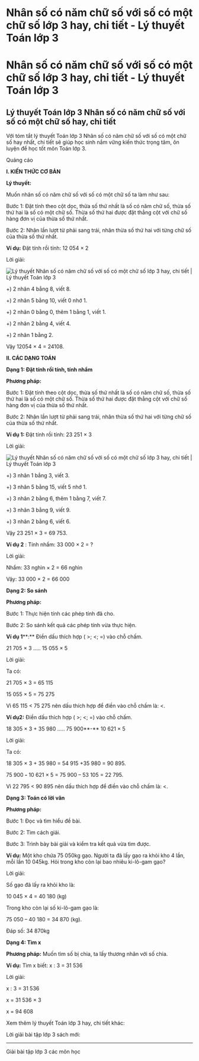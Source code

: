 # Nhân số có năm chữ số với số có một chữ số lớp 3 hay, chi tiết - Lý thuyết Toán lớp 3

# Nhân số có năm chữ số với số có một chữ số lớp 3 hay, chi tiết - Lý thuyết Toán lớp 3

## Lý thuyết Toán lớp 3 Nhân số có năm chữ số với số có một chữ số hay, chi tiết

Với tóm tắt lý thuyết Toán lớp 3 Nhân số có năm chữ số với số có một chữ số hay nhất, chi tiết sẽ giúp học sinh nắm vững kiến thức trọng tâm, ôn luyện để học tốt môn Toán lớp 3.

Quảng cáo

**I. KIẾN THỨC CƠ BẢN**

**Lý thuyết:**

Muốn nhân số có năm chữ số với số có một chữ số ta làm như sau: 

Bước 1: Đặt tính theo cột dọc, thừa số thứ nhất là số có năm chữ số, thừa số thứ hai là số có một chữ số. Thừa số thứ hai được đặt thẳng cột với chữ số hàng đơn vị của thừa số thứ nhất. 

Bước 2: Nhân lần lượt từ phải sang trái, nhân thừa số thứ hai với từng chữ số của thừa số thứ nhất.

**Ví dụ:** Đặt tính rồi tính: 12 054 × 2

Lời giải: 

![Lý thuyết Nhân số có năm chữ số với số có một chữ số lớp 3 hay, chi tiết | Lý thuyết Toán lớp 3](https://vietjack.com/giai-toan-lop-3/images/ly-thuyet-nhan-so-co-nam-chu-so-voi-so-co-mot-chu-so-91720.png)

+) 2 nhân 4 bẳng 8, viết 8.

+) 2 nhân 5 bằng 10, viết 0 nhớ 1. 

+) 2 nhân 0 bằng 0, thêm 1 bằng 1, viết 1.

+) 2 nhân 2 bằng 4, viết 4.

+) 2 nhân 1 bằng 2.

Vậy 12054 × 4 = 24108.

**II. CÁC DẠNG TOÁN**

**Dạng 1: Đặt tính rồi tính, tính nhẩm**

**Phương pháp:**

Bước 1: Đặt tính theo cột dọc, thừa số thứ nhất là số có năm chữ số, thừa số thứ hai là số có một chữ số. Thừa số thứ hai được đặt thẳng cột với chữ số hàng đơn vị của thừa số thứ nhất. 

Bước 2: Nhân lần lượt từ phải sang trái, nhân thừa số thứ hai với từng chữ số của thừa số thứ nhất.

**Ví dụ 1:** Đặt tính rồi tính: 23 251 × 3

Lời giải: 

![Lý thuyết Nhân số có năm chữ số với số có một chữ số lớp 3 hay, chi tiết | Lý thuyết Toán lớp 3](https://vietjack.com/giai-toan-lop-3/images/ly-thuyet-nhan-so-co-nam-chu-so-voi-so-co-mot-chu-so-91721.png)

+) 3 nhân 1 bẳng 3, viết 3.

+) 3 nhân 5 bằng 15, viết 5 nhớ 1.

+) 3 nhân 2 bằng 6, thêm 1 bằng 7, viết 7.

+) 3 nhân 3 bằng 9, viết 9.

+) 3 nhân 2 bằng 6, viết 6.

Vậy 23 251 × 3 = 69 753. 

**Ví dụ 2** : Tính nhẩm: 33 000 × 2 = ?

Lời giải: 

Nhẩm: 33 nghìn × 2 = 66 nghìn

Vậy: 33 000 × 2 = 66 000

**Dạng 2: So sánh**

**Phương pháp:**

Bước 1: Thực hiện tính các phép tính đã cho.

Bước 2: So sánh kết quả các phép tính vừa thực hiện.

**Ví dụ 1****:** Điền dấu thích hợp ( >; <; =) vào chỗ chấm.

21 705 × 3 ..... 15 055 × 5

Lời giải: 

Ta có: 

21 705 × 3 = 65 115

15 055 × 5 = 75 275

Vì 65 115 < 75 275 nên dấu thích hợp để điền vào chỗ chấm là: <.

**Ví dụ****2****:** Điền dấu thích hợp ( >; <; =) vào chỗ chấm.

18 305 × 3 + 35 980 ..... 75 900**-** 10 621 × 5 

Lời giải: 

Ta có:

18 305 × 3 + 35 980 = 54 915 +35 980 = 90 895.

75 900 **-** 10 621 × 5 = 75 900 – 53 105 = 22 795.

Vì 22 795 < 90 895 nên dấu thích hợp để điền vào chỗ chấm là: <.

**Dạng 3: Toán có lời văn**

**Phương pháp:**

Bước 1: Đọc và tìm hiểu đề bài.

Bước 2: Tìm cách giải.

Bước 3: Trình bày bài giải và kiểm tra kết quả vừa tìm được.

**Ví dụ:** Một kho chứa 75 050kg gạo. Người ta đã lấy gạo ra khỏi kho 4 lần, mỗi lần 10 045kg. Hỏi trong kho còn lại bao nhiêu ki-lô-gam gạo? 

Lời giải: 

Số gạo đã lấy ra khỏi kho là:

10 045 × 4 = 40 180 (kg)

Trong kho còn lại số ki-lô-gam gạo là: 

75 050 – 40 180 = 34 870 (kg).

Đáp số: 34 870kg

**Dạng 4: Tìm x**

**Phương pháp:** Muốn tìm số bị chia, ta lấy thương nhân với số chia.

**Ví dụ:** Tìm x biết: x : 3 = 31 536

Lời giải: 

x : 3 = 31 536

x = 31 536 × 3

x = 94 608

Xem thêm lý thuyết Toán lớp 3 hay, chi tiết khác:

Lời giải bài tập lớp 3 sách mới:

* * *

Giải bài tập lớp 3 các môn học
